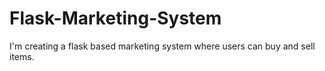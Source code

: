 # Flask-Marketing-System
I'm creating a flask based marketing system where users can buy and sell items.
